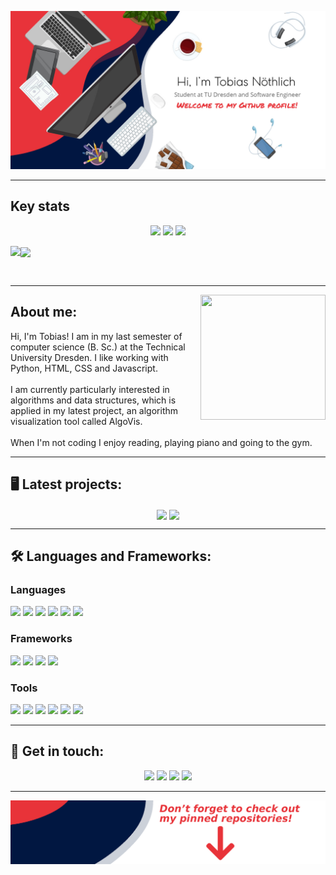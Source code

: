 ![Banner](/banner.jpeg)

<hr/>

## Key stats

<p align="center"><img src="https://badges.pufler.dev/visits/artem711/artem711?style=for-the-badge&color=011640"/> <img src="https://badges.pufler.dev/years/artem711?style=for-the-badge&color=011640"/> <img src="https://badges.pufler.dev/repos/artem711?style=for-the-badge&color=011640"/></p>

<p >
<img align="left" src="https://github-readme-stats.vercel.app/api?username=artem711&show_icons=true&bg_color=011640&title_color=fff&text_color=fff&icon_color=E83338&count_private=true&include_all_commits=true"/> <a><img align="center" src="https://github-readme-stats.vercel.app/api/top-langs/?username=artem711&exclude_repo=The_Cobalt_Crypt&bg_color=011640&title_color=fff&text_color=fff"/></a>
</p>
<br>
<hr>
<img align="right" width="200" height="200" src="https://avatars1.githubusercontent.com/u/10181094?s=460&u=bfa02af69c5c24a1a25c84d6f6114489509283c4&v=4">

## About me:

Hi, I'm Tobias! I am in my last semester of computer science (B. Sc.) at the Technical University Dresden. I like working with Python, HTML, CSS and Javascript. <br> <br>
I am currently particularly interested in algorithms and data structures, which is applied in my latest project, an algorithm visualization tool called AlgoVis.
<br> <br>
When I'm not coding I enjoy reading, playing piano and going to the gym.

<hr>

## :desktop_computer: Latest projects:

<p align="center">
<a href="https://github.com/artem711/algovis"><img align="center" src="https://github-readme-stats.vercel.app/api/pin/?username=artem711&repo=algovis&bg_color=011640&title_color=fff&text_color=fff&icon_color=E83338"></a>
<a href="https://github.com/artem711/COVID19-Tracker"><img align="center" src="https://github-readme-stats.vercel.app/api/pin/?username=artem711&repo=COVID19-Tracker&bg_color=011640&title_color=fff&text_color=fff&icon_color=E83338"></a>
<p>

<hr>

## :hammer_and_wrench: Languages and Frameworks:

### Languages

<p><img src="https://img.shields.io/badge/javascript%20-%23323330.svg?&style=for-the-badge&logo=javascript&logoColor=%23fff&color=011640"/> <img src="https://img.shields.io/badge/html5%20-%23E34F26.svg?&style=for-the-badge&logo=html5&logoColor=white&color=011640"/> <img src="https://img.shields.io/badge/css3%20-%231572B6.svg?&style=for-the-badge&logo=css3&logoColor=white&color=011640"/> <img src="https://img.shields.io/badge/python%20-%2314354C.svg?&style=for-the-badge&logo=python&logoColor=white&color=011640"/> <img src="https://img.shields.io/badge/java-%23ED8B00.svg?&style=for-the-badge&logo=java&logoColor=white&color=011640"/> <img src="https://img.shields.io/badge/markdown-%23000000.svg?&style=for-the-badge&logo=markdown&logoColor=white&color=011640"/></p>

### Frameworks

<p><img src="https://img.shields.io/badge/bootstrap%20-%23563D7C.svg?&style=for-the-badge&logo=bootstrap&logoColor=white&color=011640"/> <img src="https://img.shields.io/badge/jquery%20-%230769AD.svg?&style=for-the-badge&logo=jquery&logoColor=white&color=011640"/> <img src="https://img.shields.io/badge/django%20-%23092E20.svg?&style=for-the-badge&logo=django&logoColor=white&color=011640"/> <img src="https://img.shields.io/badge/pandas%20-%23150458.svg?&style=for-the-badge&logo=pandas&logoColor=white&color=011640" /></p>

### Tools

<p><img src="https://img.shields.io/badge/git%20-%23F05033.svg?&style=for-the-badge&logo=git&logoColor=white&color=011640"/> <img src="https://img.shields.io/badge/github%20-%23121011.svg?&style=for-the-badge&logo=github&logoColor=white&color=011640"/> <img src="https://img.shields.io/badge/DigitalOcean-%230167ff.svg?&style=for-the-badge&logo=digitalOcean&logoColor=white&color=011640"/> <img src ="https://img.shields.io/badge/postgres-%23316192.svg?&style=for-the-badge&logo=postgresql&logoColor=white&color=011640"/> <img src ="https://img.shields.io/badge/sqlite-%2307405e.svg?&style=for-the-badge&logo=sqlite&logoColor=white&color=011640"/> <img src="https://img.shields.io/badge/Jupyter%20-%23F37626.svg?&style=for-the-badge&logo=Jupyter&logoColor=white&color=011640" /></p>

<hr>

## :speech_balloon: Get in touch:

<p align="center"><a href="https://twitter.com/tobiasnoethlich" rel="nofollow"><img src="https://img.shields.io/badge/@tobiasnoethlich %20-%231DA1F2.svg?&style=for-the-badge&logo=Twitter&logoColor=white&color=011640"/></a> <a href="https://www.linkedin.com/in/tobias-noethlich/" rel="nofollow"><img src="https://img.shields.io/badge/linkedin%20-%230077B5.svg?&style=for-the-badge&logo=linkedin&logoColor=white&color=011640"/></a> <a href="https://stackoverflow.com/users/5918863/tobias-n%c3%b6thlich?tab=profile" rel="nofollow"><img src="https://img.shields.io/badge/-Stack%20overflow-FE7A16?style=for-the-badge&logo=stack-overflow&logoColor=white&color=011640"/></a> <a href="https://artem711.github.io" rel="nofollow"><img src="https://img.shields.io/badge/My Website %20-%231DA1F2.svg?&style=for-the-badge&color=011640"/></a></p>
<hr>

![banner bottom](/bottom.png)
